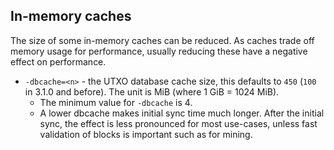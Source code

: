 In-memory caches
----------------

The size of some in-memory caches can be reduced. As caches trade off memory usage for performance, usually reducing these have a negative effect on performance.

- `-dbcache=<n>` - the UTXO database cache size, this defaults to `450` (`100` in 3.1.0 and before). The unit is MiB (where 1 GiB = 1024 MiB).
  - The minimum value for `-dbcache` is 4.
  - A lower dbcache makes initial sync time much longer. After the initial sync, the effect is less pronounced for most use-cases, unless fast validation of blocks is important such as for mining.
